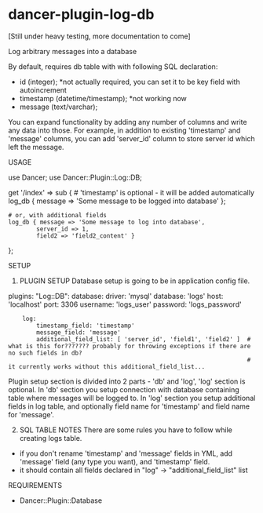 dancer-plugin-log-db
====================

[Still under heavy testing, more documentation to come]

Log arbitrary messages into a database


By default, requires db table with with following SQL declaration:

- id (integer); *not actually required, you can set it to be key field with autoincrement
- timestamp (datetime/timestamp); *not working now
- message (text/varchar);

You can expand functionality by adding any number of columns and write any data into those.
For example, in addition to existing 'timestamp' and 'message' columns, 
you can add 'server_id' column to store server id which left the message.



USAGE

use Dancer;
use Dancer::Plugin::Log::DB;

get '/index' => sub {
	# 'timestamp' is optional - it will be added automatically  
	log_db { message => 'Some message to be logged into database' };

	# or, with additional fields
	log_db { message => 'Some message to log into database',
			server_id => 1,
			field2 => 'field2_content' }
};




SETUP
1) PLUGIN SETUP
Database setup is going to be in application config file.

plugins:
	"Log::DB":
		database:
			driver: 'mysql'
			database: 'logs'
			host: 'localhost'
			port: 3306
			username: 'logs_user'
			password: 'logs_password'
		
		log:
			timestamp_field: 'timestamp'
			message_field: 'message'
			additional_field_list: [ 'server_id', 'field1', 'field2' ]  # what is this for??????? probably for throwing exceptions if there are no such fields in db?
																		# it currently works without this additional_field_list...


Plugin setup section is divided into 2 parts - 'db' and 'log', 'log' section is optional.
In 'db' section you setup connection with database containing table where messages will be logged to.
In 'log' section you setup additional fields in log table, and optionally field name for 'timestamp' and field name for 'message'.


2) SQL TABLE NOTES
There are some rules you have to follow while creating logs table.
- if you don't rename 'timestamp' and 'message' fields in YML, add 'message' field (any type you want), and 'timestamp' field.
- it should contain all fields declared in "log" -> "additional_field_list" list



REQUIREMENTS
- Dancer::Plugin::Database
